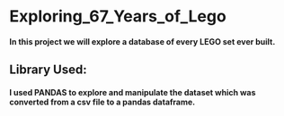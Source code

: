 # Exploring_67_Years_of_Lego
#### In this project we will explore a database of every LEGO set ever built.

## Library Used:
#### I used PANDAS to explore and manipulate the dataset which was converted from a csv file to a pandas dataframe.
